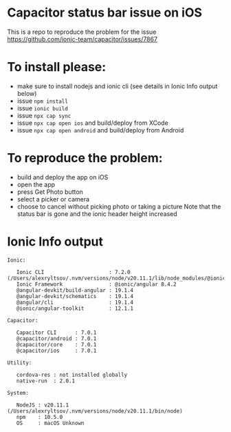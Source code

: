 # Capacitor status bar issue on iOS

This is a repo to reproduce the problem for the issue https://github.com/ionic-team/capacitor/issues/7867

# To install please:

- make sure to install nodejs and ionic cli (see details in Ionic Info output below)
- issue `npm install`
- issue `ionic build`
- issue `npx cap sync`
- issue `npx cap open ios` and build/deploy from XCode
- issue `npx cap open android` and build/deploy from Android

# To reproduce the problem:

- build and deploy the app on iOS
- open the app
- press Get Photo button
- select a picker or camera
- choose to cancel without picking photo or taking a picture
  Note that the status bar is gone and the ionic header height increased

# Ionic Info output

```
Ionic:

   Ionic CLI                     : 7.2.0 (/Users/alexryltsov/.nvm/versions/node/v20.11.1/lib/node_modules/@ionic/cli)
   Ionic Framework               : @ionic/angular 8.4.2
   @angular-devkit/build-angular : 19.1.4
   @angular-devkit/schematics    : 19.1.4
   @angular/cli                  : 19.1.4
   @ionic/angular-toolkit        : 12.1.1

Capacitor:

   Capacitor CLI      : 7.0.1
   @capacitor/android : 7.0.1
   @capacitor/core    : 7.0.1
   @capacitor/ios     : 7.0.1

Utility:

   cordova-res : not installed globally
   native-run  : 2.0.1

System:

   NodeJS : v20.11.1 (/Users/alexryltsov/.nvm/versions/node/v20.11.1/bin/node)
   npm    : 10.5.0
   OS     : macOS Unknown
```
